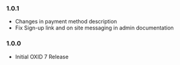 ### 1.0.1
* Changes in payment method description
* Fix Sign-up link and  on site messaging in admin documentation

### 1.0.0
* Initial OXID 7 Release